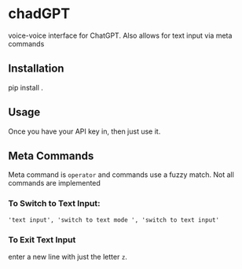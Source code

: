 # chadGPT
voice-voice interface for ChatGPT. Also allows for text input via meta commands

## Installation

pip install .

## Usage

Once you have your API key in, then just use it.

## Meta Commands

Meta command is ```operator``` and commands use a fuzzy match. Not all commands are implemented

### To Switch to Text Input:
```'text input', 'switch to text mode ', 'switch to text input'```

### To Exit Text Input

enter a new line with just the letter ```z```.
